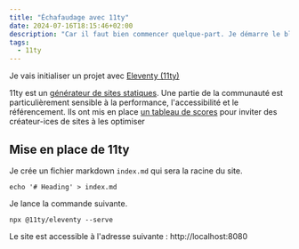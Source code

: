 ```yaml
---
title: "Échafaudage avec 11ty"
date: 2024-07-16T18:15:46+02:00
description: "Car il faut bien commencer quelque-part. Je démarre le blog avec Eleventy."
tags:
  - 11ty
---
```


Je vais initialiser un projet avec [Eleventy (11ty)](https://www.11ty.dev/)

11ty est un [générateur de sites statiques](/glossaire/generateur-de-sites-statiques).
Une partie de la communauté est particulièrement sensible à la performance, l'accessibilité et le référencement.
Ils ont mis en place [un tableau de scores](https://www.11ty.dev/speedlify/) pour inviter des créateur-ices de sites à les optimiser

## Mise en place de 11ty

Je crée un fichier markdown `index.md` qui sera la racine du site.

```shell
echo '# Heading' > index.md
```

Je lance la commande suivante.

```shell
npx @11ty/eleventy --serve
```

Le site est accessible à l'adresse suivante : http://localhost:8080
